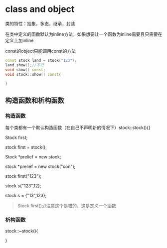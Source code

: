 # class and object

类的特性：抽象，多态，继承，封装

在类中定义的函数默认为inline方法，如果想要让一个函数为inline需要且只需要在定义上加inline

const的object只能调用const的方法

```c++
const stock land = stock("123");
land.show();//不行
void show() const;
void stock::show() const{
  
}
```



## 构造函数和析构函数

### 构造函数

每个类都有一个默认构造函数（在自己不声明新的情况下）stock::stock(){}

Stock first;

stock first = stock();

Stock *prelief = new stock;

stock *prelief = new stock("con");

stock first("123");

stock s{"123",12};

stock s = {"13",123};

> Stock first();//注意这个是错的，这是定义一个函数



### 析构函数

stock::~stock(){

}


